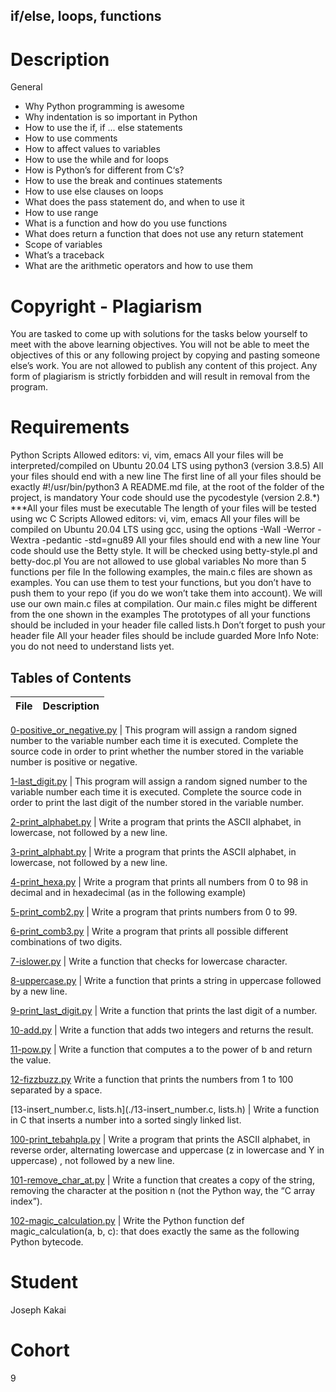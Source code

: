 ## if/else, loops, functions

# Description
General
* Why Python programming is awesome
* Why indentation is so important in Python
* How to use the if, if ... else statements
* How to use comments
* How to affect values to variables
* How to use the while and for loops
* How is Python’s for different from C‘s?
* How to use the break and continues statements
* How to use else clauses on loops
* What does the pass statement do, and when to use it
* How to use range
* What is a function and how do you use functions
* What does return a function that does not use any return statement
* Scope of variables
* What’s a traceback
* What are the arithmetic operators and how to use them

# Copyright - Plagiarism
 You are tasked to come up with solutions for the tasks below yourself to meet with the above learning objectives.
 You will not be able to meet the objectives of this or any following project by copying and pasting someone else’s work.
 You are not allowed to publish any content of this project.
 Any form of plagiarism is strictly forbidden and will result in removal from the program.
# Requirements
Python Scripts
 Allowed editors: vi, vim, emacs
 All your files will be interpreted/compiled on Ubuntu 20.04 LTS using python3 (version 3.8.5)
 All your files should end with a new line
 The first line of all your files should be exactly #!/usr/bin/python3
 A README.md file, at the root of the folder of the project, is mandatory
 Your code should use the pycodestyle (version 2.8.*)
 ***All your files must be executable
 The length of your files will be tested using wc
 C Scripts
 Allowed editors: vi, vim, emacs
 All your files will be compiled on Ubuntu 20.04 LTS using gcc, using the options -Wall -Werror -Wextra -pedantic -std=gnu89
 All your files should end with a new line
 Your code should use the Betty style. It will be checked using betty-style.pl and betty-doc.pl
 You are not allowed to use global variables
 No more than 5 functions per file
 In the following examples, the main.c files are shown as examples. You can use them to test your functions, but you don’t have to push them to your repo (if you do we won’t take them into account). We will use our own main.c files at compilation. Our main.c files might be different from the one shown in the examples
 The prototypes of all your functions should be included in your header file called lists.h
 Don’t forget to push your header file
 All your header files should be include guarded
 More Info
 Note: you do not need to understand lists yet.

## Tables of Contents
File | Description
-----|------------

 [0-positive_or_negative.py](./0-positive_or_negative.py) | This program will assign a random signed number to the variable number each time it is executed. Complete the source code in order to print whether the number stored in the variable number is positive or negative.

 [1-last_digit.py](./1-last_digit.py) | This program will assign a random signed number to the variable number each time it is executed. Complete the source code in order to print the last digit of the number stored in the variable number.

 [2-print_alphabet.py](./2-print_alphabet.py) | Write a program that prints the ASCII alphabet, in lowercase, not followed by a new line.

 [3-print_alphabt.py](./3-print_alphabt.py) | Write a program that prints the ASCII alphabet, in lowercase, not followed by a new line.

 [4-print_hexa.py](./4-print_hexa.py) | Write a program that prints all numbers from 0 to 98 in decimal and in hexadecimal (as in the following example)

 [5-print_comb2.py](./5-print_comb2.py) | Write a program that prints numbers from 0 to 99.

 [6-print_comb3.py](./6-print_comb3.py) | Write a program that prints all possible different combinations of two digits.

 [7-islower.py](./7-islower.py) | Write a function that checks for lowercase character.

 [8-uppercase.py](./8-uppercase.py) | Write a function that prints a string in uppercase followed by a new line.

 [9-print_last_digit.py](./9-print_last_digit.py) | Write a function that prints the last digit of a number.

 [10-add.py](./10-add.py) | Write a function that adds two integers and returns the result.

 [11-pow.py](./11-pow.py) | Write a function that computes a to the power of b and return the value.

 [12-fizzbuzz.py](./12-fizzbuzz.py) Write a function that prints the numbers from 1 to 100 separated by a space.

 [13-insert_number.c, lists.h](./13-insert_number.c, lists.h) | Write a function in C that inserts a number into a sorted singly linked list.

 [100-print_tebahpla.py](./100-print_tebahpla.py) | Write a program that prints the ASCII alphabet, in reverse order, alternating lowercase and uppercase (z in lowercase and Y in uppercase) , not followed by a new line.

 [101-remove_char_at.py](./101-remove_char_at.py) | Write a function that creates a copy of the string, removing the character at the position n (not the Python way, the “C array index”).

 [102-magic_calculation.py](./102-magic_calculation.py) | Write the Python function def magic_calculation(a, b, c): that does exactly the same as the following Python bytecode.

# Student 
Joseph Kakai

# Cohort 
9
